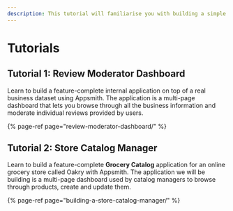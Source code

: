 ```yaml
---
description: This tutorial will familiarise you with building a simple app on Appsmith
---
```


# Tutorials

## Tutorial 1: Review Moderator Dashboard

Learn to build a feature-complete internal application on top of a real business dataset using Appsmith. The application is a multi-page dashboard that lets you browse through all the business information and moderate individual reviews provided by users.

{% page-ref page="review-moderator-dashboard/" %}

## Tutorial 2: Store Catalog Manager

Learn to build a feature-complete **Grocery Catalog** application for an online grocery store called Oakry with Appsmith. The application we will be building is a multi-page dashboard used by catalog managers to browse through products, create and update them.

{% page-ref page="building-a-store-catalog-manager/" %}

